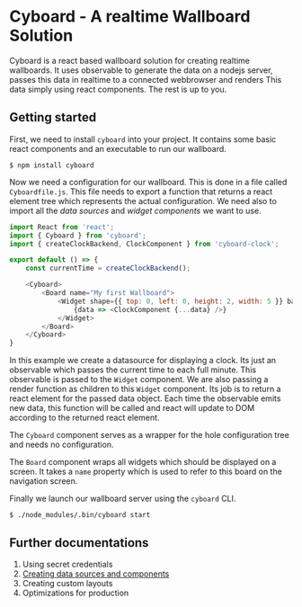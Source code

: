 Cyboard - A realtime Wallboard Solution
=======================================

Cyboard is a react based wallboard solution for creating realtime wallboards. It uses observable to
generate the data on a nodejs server, passes this data in realtime to a connected webbrowser and
renders This data simply using react components. The rest is up to you.

Getting started
---------------
First, we need to install `cyboard` into your project. It contains some basic react components and
an executable to run our wallboard.

```
$ npm install cyboard
```

Now we need a configuration for our wallboard. This is done in a file called `Cyboardfile.js`. This
file needs to export a function that returns a react element tree which represents the actual
configuration. We need also to import all the *data sources* and *widget components* we want to use.

```javascript
import React from 'react';
import { Cyboard } from 'cyboard';
import { createClockBackend, ClockComponent } from 'cyboard-clock';

export default () => {
    const currentTime = createClockBackend();

    <Cyboard>
        <Board name="My first Wallboard">
            <Widget shape={{ top: 0, left: 0, height: 2, width: 5 }} backend={currentTime}>
                {data => <ClockComponent {...data} />}
            </Widget>
        </Board>
    </Cyboard>
}
```

In this example we create a datasource for displaying a clock. Its just an observable which passes the current time to each full minute. This observable is passed to the `Widget` component. We are also passing a render function as children to this `Widget` component. Its job is to return a react element for the passed data object. Each time the observable emits new data, this function will be called and react will update to DOM according to the returned react element.

The `Cyboard` component serves as a wrapper for the hole configuration tree and needs no configuration.

The `Board` component wraps all widgets which should be displayed on a screen. It takes a `name` property which is used to refer to this board on the navigation screen.

Finally we launch our wallboard server using the `cyboard` CLI.

```
$ ./node_modules/.bin/cyboard start
```

Further documentations
----------------------
1. Using secret credentials
2. [Creating data sources and components](docs/CreatingDatasourcesAndWidgetComponents.md)
3. Creating custom layouts
4. Optimizations for production
